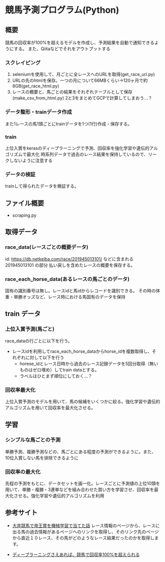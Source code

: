 # 競馬予測プログラム(Python)

## 概要
競馬の回収率が100%を超えるモデルを作成し、予測結果を自動で通知できるようにする。
また、Qiitaなどでそれをアウトプットする

### スクレイピング
1. seleniumを使用して、月ごとに全レースへのURLを取得(get_race_url.py)
2. URLの先のhtmlを保存。一つの月について66MBくらい→120ヶ月で約8GB(get_race_html.py)
3. レースの概要と、馬ごとの結果をそれぞれテーブルとして保存(make_csv_from_html.py)
2と3をまとめてGCPで計算してしまおう...？
### データ整形・trainデータ作成
また1レースの馬1頭ごとにtrainデータを1つ(1行)作成・保存する。
### train
上位入賞をkerasのディープラーニングで予測、回収率を強化学習や遺伝的アルゴリズムで最大化
時系列データで過去のレース結果を保持しているので、リークしないように注意する
### データの検証
trainして得られたデータを検証する。


## ファイル概要
- scraping.py

## 取得データ
### race_data(レースごとの概要データ)
id: https://db.netkeiba.com/race/201945013101/ などに含まれる 201945013101 の部分
払い戻しを含めたレースの概要を保存する。
### race_each_horse_data(あるレースの馬ごとのデータ)
固有の識別番号は無し。レースidと馬idからレコードを識別できる。
その時の体重・単勝オッズなど、レース時における馬固有のデータを保持

## train データ
### 上位入賞予測(馬ごと)
race_dataの行ごとに以下を行う。
- レースidを利用してrace_each_horse_dataからhorse_idを複数取得し、それぞれに対して以下を行う
    * horese_idとレース日時から過去のレース記録データを5回分取得（無いものはゼロ埋め）してtrain dataとする。
    * ラベルはひとまず順位にしておく...？
### 回収率最大化
上位入賞予測のモデルを用いて、馬の候補をいくつかに絞る。強化学習や遺伝的アルゴリズムを用いて回収率を最大化させる。

## 学習
### シンプルな馬ごとの予測
単勝予測、複勝予測などの、馬ごとにある程度の予測ができるように。また、10位入賞しない馬を排除できるように

### 回収率の最大化
先程の予測をもとに、データセットを画一化。レースごとに予測値の上位10頭を用いて、単勝・複勝・3連単などを組み合わせた買い方を学習させ、回収率を最大化させる。強化学習や遺伝的アルゴリズムを利用




## 参考サイト
- [大井競馬で帝王賞を機械学習で当てた話](https://qiita.com/ishizakiiii/items/3b894b6e987fdf87093e)
レース情報のページから、レースに出る馬の過去情報があるページへのリンクを取得し、そのリンク先のページから直近１０レース、その馬がどのようなレース結果だったのかを取得します。

- [ディープラーニングさえあれば、競馬で回収率100%を超えられる](https://qiita.com/yossymura/items/334a8f3ef85bff081913)
